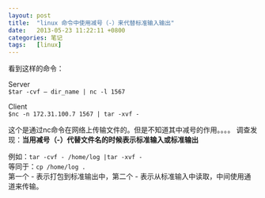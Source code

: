 ```yaml
---
layout: post
title:  "linux 命令中使用减号（-）来代替标准输入输出"
date:   2013-05-23 11:22:11 +0800
categories: 笔记
tags:   [linux]
---
```

看到这样的命令：

Server          
`$tar -cvf – dir_name | nc -l 1567`

Client              
`$nc -n 172.31.100.7 1567 | tar -xvf -`

这个是通过nc命令在网络上传输文件的。但是不知道其中减号的作用。。。。
调查发现：**当用减号（-）代替文件名的时候表示标准输入或标准输出**

例如：`tar -cvf - /home/log |tar -xvf -`               
等同于：`cp /home/log .`            
第一个 - 表示打包到标准输出中，第二个 - 表示从标准输入中读取，中间使用通道来传输。
